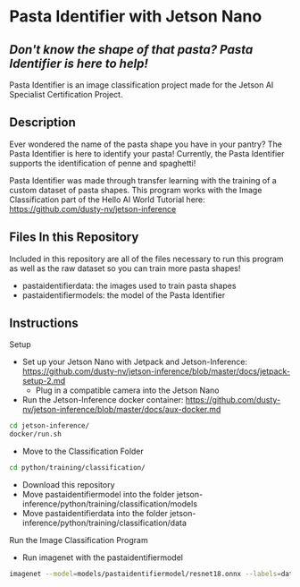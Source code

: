 # Pasta Identifier with Jetson Nano
## _Don't know the shape of that pasta? Pasta Identifier is here to help!_

Pasta Identifier is an image classification project made for the Jetson AI Specialist Certification Project.

## Description

Ever wondered the name of the pasta shape you have in your pantry? The Pasta Identifier is here to identify your pasta! Currently, the Pasta Identifier supports the identification of penne and spaghetti!

Pasta Identifier was made through transfer learning with the training of a custom dataset of pasta shapes. This program works with the Image Classification part of the Hello AI World Tutorial here: https://github.com/dusty-nv/jetson-inference

## Files In this Repository

Included in this repository are all of the files necessary to run this program as well as the raw dataset so you can train more pasta shapes!
- pastaidentifierdata: the images used to train pasta shapes
- pastaidentifiermodels: the model of the Pasta Identifier

## Instructions

Setup
- Set up your Jetson Nano with Jetpack and Jetson-Inference: https://github.com/dusty-nv/jetson-inference/blob/master/docs/jetpack-setup-2.md
  - Plug in a compatible camera into the Jetson Nano
- Run the Jetson-Inference docker container: https://github.com/dusty-nv/jetson-inference/blob/master/docs/aux-docker.md
```sh
cd jetson-inference/
docker/run.sh
```
- Move to the Classification Folder
```sh
cd python/training/classification/
```
- Download this repository
- Move pastaidentifiermodel into the folder jetson-inference/python/training/classification/models
- Move pastaidentifierdata into the folder jetson-inference/python/training/classification/data

Run the Image Classification Program

- Run imagenet with the pastaidentifiermodel
```sh
imagenet --model=models/pastaidentifiermodel/resnet18.onnx --labels=data/pastaidentifierdata/labels.txt --input_blob=input_0 --output_blob=output_0 /dev/video0
```
